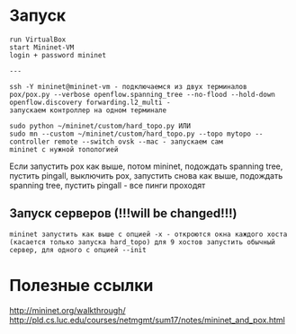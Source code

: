 # Запуск

    run VirtualBox
    start Mininet-VM
    login + password mininet

    ---

    ssh -Y mininet@mininet-vm - подключаемся из двух терминалов
    pox/pox.py --verbose openflow.spanning_tree --no-flood --hold-down openflow.discovery forwarding.l2_multi -
    запускаем контроллер на одном терминале  

    sudo python ~/mininet/custom/hard_topo.py ИЛИ
    sudo mn --custom ~/mininet/custom/hard_topo.py --topo mytopo --controller remote --switch ovsk --mac - запускаем сам
    mininet с нужной топологией

Если запустить pox как выше, потом mininet, подождать spanning tree, пустить pingall, выключить pox, запустить снова как выше, подождать spanning tree, пустить pingall - все пинги проходят

## Запуск серверов (!!!will be changed!!!)

    mininet запустить как выше с опцией -x - откроются окна каждого хоста
    (касается только запуска hard_topo) для 9 хостов запустить обычный сервер, для одного с опцией --init


# Полезные ссылки

<http://mininet.org/walkthrough/>  
<http://pld.cs.luc.edu/courses/netmgmt/sum17/notes/mininet_and_pox.html>
